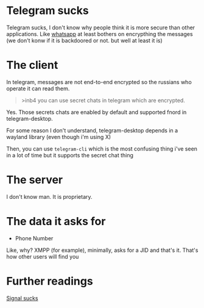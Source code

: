 # Telegram sucks

Telegram sucks, I don't know why people think it is more secure than
other applications. Like [whatsapp](whatsapp) at least bothers on
encrypthing the messages (we don't konw if it is backdoored or
not. but  well at least it is)

# The client

In telegram, messages are not end-to-end encrypted so the russians who
operate it can read them.

>\>inb4 you can use secret chats in telegram which are encrypted.

Yes. Those secrets chats are enabled by default and supported fnord in
telegram-desktop.

For some reason I don't understand, telegram-desktop depends in a
wayland library (even though i'm using X) 

Then, you can use `telegram-cli` which is the most confusing thing
i've seen in a lot of time but it supports the secret chat thing

# The server

I don't know man. It is proprietary.

# The data it asks for

* Phone Number

Like, why? XMPP (for example), minimally, asks for a JID and that's
it. That's how other users will find you


# Further readings

[Signal sucks](signal)
